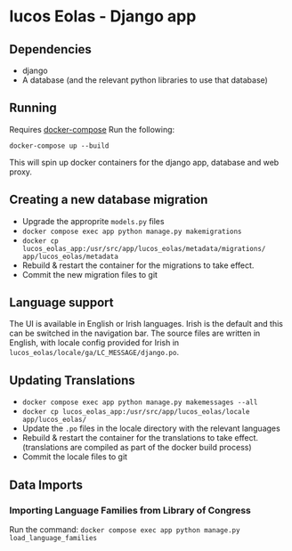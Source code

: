 # lucos Eolas - Django app

## Dependencies
* django
* A database (and the relevant python libraries to use that database)

## Running
Requires [docker-compose](https://docs.docker.com/compose/)
Run the following:

`docker-compose up --build`

This will spin up docker containers for the django app, database and web proxy.

## Creating a new database migration

* Upgrade the approprite `models.py` files
* `docker compose exec app python manage.py makemigrations`
* `docker cp lucos_eolas_app:/usr/src/app/lucos_eolas/metadata/migrations/ app/lucos_eolas/metadata`
* Rebuild & restart the container for the migrations to take effect.
* Commit the new migration files to git

## Language support
The UI is available in English or Irish languages.  Irish is the default and this can be switched in the navigation bar.  The source files are written in English, with locale config provided for Irish in `lucos_eolas/locale/ga/LC_MESSAGE/django.po`.

## Updating Translations

* `docker compose exec app python manage.py makemessages --all`
* `docker cp lucos_eolas_app:/usr/src/app/lucos_eolas/locale app/lucos_eolas/`
* Update the `.po` files in the locale directory with the relevant languages
* Rebuild & restart the container for the translations to take effect.  (translations are compiled as part of the docker build process)
* Commit the locale files to git

## Data Imports

### Importing Language Families from Library of Congress

Run the command:
`docker compose exec app python manage.py load_language_families`